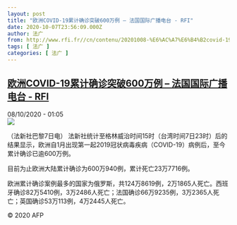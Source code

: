 ```yaml
---
layout: post
title: "欧洲COVID-19累计确诊突破600万例 – 法国国际广播电台 - RFI"
date: 2020-10-07T23:56:09.000Z
author: 法广
from: http://www.rfi.fr//cn/contenu/20201008-%E6%AC%A7%E6%B4%B2covid-19%E7%B4%AF%E8%AE%A1%E7%A1%AE%E8%AF%8A%E7%AA%81%E7%A0%B4600%E4%B8%87%E4%BE%8B
tags: [ 法广 ]
categories: [ 法广 ]
---
```

<!--1602114969000-->
[欧洲COVID-19累计确诊突破600万例 – 法国国际广播电台 - RFI](http://www.rfi.fr//cn/contenu/20201008-%E6%AC%A7%E6%B4%B2covid-19%E7%B4%AF%E8%AE%A1%E7%A1%AE%E8%AF%8A%E7%AA%81%E7%A0%B4600%E4%B8%87%E4%BE%8B)
------

<div>
<div>08/10/2020 - 01:05</div><img src="https://s.rfi.fr/media/display/8dedf67e-08f6-11eb-89b7-005056bff430/w:310/p:16x9/int0003b.201008070501.jpg"><div class="t-content__body u-clearfix">            <p>（法新社巴黎7日电）    法新社统计至格林威治时间15时（台湾时间7日23时）后的结果显示，欧洲自1月出现第一起2019冠状病毒疾病（COVID-19）病例后，至今累计确诊已逾600万例。</p><p>    目前为止欧洲大陆累计确诊为600万940例，累计死亡23万7716例。</p><p>    欧洲累计确诊案例最多的国家为俄罗斯，共124万8619例，2万1865人死亡。西班牙确诊82万5410例，3万2486人死亡；法国确诊66万9235例，3万2365人死亡；英国确诊53万113例，4万2445人死亡。</p>            <p class="t-copyright">© 2020 AFP</p>        </div>
</div>
